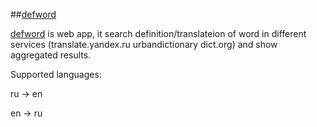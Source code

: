 ##[defword](http://defword.ggenikus.com.ua/)

[defword](http://defword.ggenikus.com.ua/) is web app, it search definition/translateion of word in different
services (translate.yandex.ru urbandictionary dict.org) and show aggregated results.

Supported languages:

ru -> en

en -> ru
